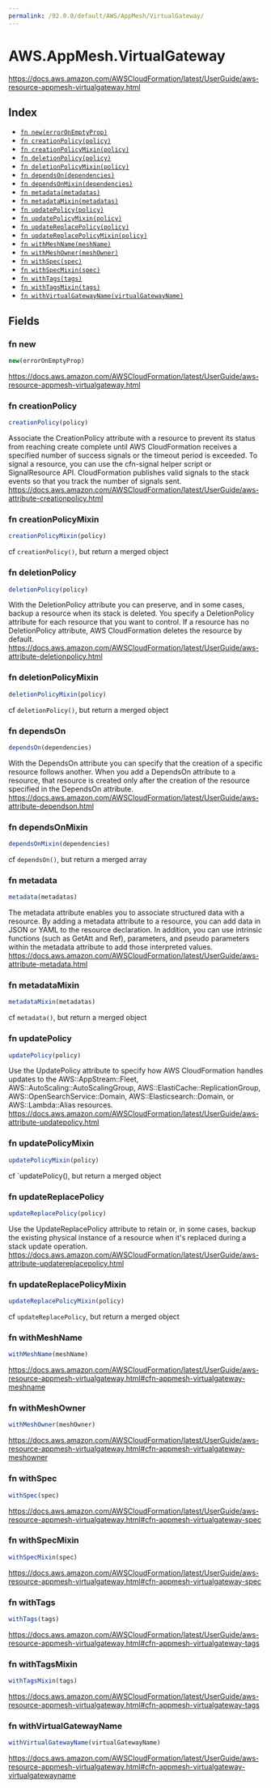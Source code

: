 ```yaml
---
permalink: /92.0.0/default/AWS/AppMesh/VirtualGateway/
---
```


# AWS.AppMesh.VirtualGateway

https://docs.aws.amazon.com/AWSCloudFormation/latest/UserGuide/aws-resource-appmesh-virtualgateway.html

## Index

* [`fn new(errorOnEmptyProp)`](#fn-new)
* [`fn creationPolicy(policy)`](#fn-creationpolicy)
* [`fn creationPolicyMixin(policy)`](#fn-creationpolicymixin)
* [`fn deletionPolicy(policy)`](#fn-deletionpolicy)
* [`fn deletionPolicyMixin(policy)`](#fn-deletionpolicymixin)
* [`fn dependsOn(dependencies)`](#fn-dependson)
* [`fn dependsOnMixin(dependencies)`](#fn-dependsonmixin)
* [`fn metadata(metadatas)`](#fn-metadata)
* [`fn metadataMixin(metadatas)`](#fn-metadatamixin)
* [`fn updatePolicy(policy)`](#fn-updatepolicy)
* [`fn updatePolicyMixin(policy)`](#fn-updatepolicymixin)
* [`fn updateReplacePolicy(policy)`](#fn-updatereplacepolicy)
* [`fn updateReplacePolicyMixin(policy)`](#fn-updatereplacepolicymixin)
* [`fn withMeshName(meshName)`](#fn-withmeshname)
* [`fn withMeshOwner(meshOwner)`](#fn-withmeshowner)
* [`fn withSpec(spec)`](#fn-withspec)
* [`fn withSpecMixin(spec)`](#fn-withspecmixin)
* [`fn withTags(tags)`](#fn-withtags)
* [`fn withTagsMixin(tags)`](#fn-withtagsmixin)
* [`fn withVirtualGatewayName(virtualGatewayName)`](#fn-withvirtualgatewayname)

## Fields

### fn new

```ts
new(errorOnEmptyProp)
```

https://docs.aws.amazon.com/AWSCloudFormation/latest/UserGuide/aws-resource-appmesh-virtualgateway.html

### fn creationPolicy

```ts
creationPolicy(policy)
```

Associate the CreationPolicy attribute with a resource to prevent its status from reaching create complete until AWS CloudFormation receives a specified number of success signals or the timeout period is exceeded. To signal a resource, you can use the cfn-signal helper script or SignalResource API. CloudFormation publishes valid signals to the stack events so that you track the number of signals sent. 
https://docs.aws.amazon.com/AWSCloudFormation/latest/UserGuide/aws-attribute-creationpolicy.html

### fn creationPolicyMixin

```ts
creationPolicyMixin(policy)
```

cf `creationPolicy()`, but return a merged object

### fn deletionPolicy

```ts
deletionPolicy(policy)
```

With the DeletionPolicy attribute you can preserve, and in some cases, backup a resource when its stack is deleted. You specify a DeletionPolicy attribute for each resource that you want to control. If a resource has no DeletionPolicy attribute, AWS CloudFormation deletes the resource by default. 
https://docs.aws.amazon.com/AWSCloudFormation/latest/UserGuide/aws-attribute-deletionpolicy.html

### fn deletionPolicyMixin

```ts
deletionPolicyMixin(policy)
```

cf `deletionPolicy()`, but return a merged object

### fn dependsOn

```ts
dependsOn(dependencies)
```

With the DependsOn attribute you can specify that the creation of a specific resource follows another. When you add a DependsOn attribute to a resource, that resource is created only after the creation of the resource specified in the DependsOn attribute. 
https://docs.aws.amazon.com/AWSCloudFormation/latest/UserGuide/aws-attribute-dependson.html

### fn dependsOnMixin

```ts
dependsOnMixin(dependencies)
```

cf `dependsOn()`, but return a merged array

### fn metadata

```ts
metadata(metadatas)
```

The metadata attribute enables you to associate structured data with a resource. By adding a metadata attribute to a resource, you can add data in JSON or YAML to the resource declaration. In addition, you can use intrinsic functions (such as GetAtt and Ref), parameters, and pseudo parameters within the metadata attribute to add those interpreted values. 
https://docs.aws.amazon.com/AWSCloudFormation/latest/UserGuide/aws-attribute-metadata.html

### fn metadataMixin

```ts
metadataMixin(metadatas)
```

cf `metadata()`, but return a merged object

### fn updatePolicy

```ts
updatePolicy(policy)
```

Use the UpdatePolicy attribute to specify how AWS CloudFormation handles updates to the AWS::AppStream::Fleet, AWS::AutoScaling::AutoScalingGroup, AWS::ElastiCache::ReplicationGroup, AWS::OpenSearchService::Domain, AWS::Elasticsearch::Domain, or AWS::Lambda::Alias resources. 
https://docs.aws.amazon.com/AWSCloudFormation/latest/UserGuide/aws-attribute-updatepolicy.html

### fn updatePolicyMixin

```ts
updatePolicyMixin(policy)
```

cf `updatePolicy(), but return a merged object

### fn updateReplacePolicy

```ts
updateReplacePolicy(policy)
```

Use the UpdateReplacePolicy attribute to retain or, in some cases, backup the existing physical instance of a resource when it's replaced during a stack update operation. 
https://docs.aws.amazon.com/AWSCloudFormation/latest/UserGuide/aws-attribute-updatereplacepolicy.html

### fn updateReplacePolicyMixin

```ts
updateReplacePolicyMixin(policy)
```

cf `updateReplacePolicy`, but return a merged object

### fn withMeshName

```ts
withMeshName(meshName)
```

https://docs.aws.amazon.com/AWSCloudFormation/latest/UserGuide/aws-resource-appmesh-virtualgateway.html#cfn-appmesh-virtualgateway-meshname

### fn withMeshOwner

```ts
withMeshOwner(meshOwner)
```

https://docs.aws.amazon.com/AWSCloudFormation/latest/UserGuide/aws-resource-appmesh-virtualgateway.html#cfn-appmesh-virtualgateway-meshowner

### fn withSpec

```ts
withSpec(spec)
```

https://docs.aws.amazon.com/AWSCloudFormation/latest/UserGuide/aws-resource-appmesh-virtualgateway.html#cfn-appmesh-virtualgateway-spec

### fn withSpecMixin

```ts
withSpecMixin(spec)
```

https://docs.aws.amazon.com/AWSCloudFormation/latest/UserGuide/aws-resource-appmesh-virtualgateway.html#cfn-appmesh-virtualgateway-spec

### fn withTags

```ts
withTags(tags)
```

https://docs.aws.amazon.com/AWSCloudFormation/latest/UserGuide/aws-resource-appmesh-virtualgateway.html#cfn-appmesh-virtualgateway-tags

### fn withTagsMixin

```ts
withTagsMixin(tags)
```

https://docs.aws.amazon.com/AWSCloudFormation/latest/UserGuide/aws-resource-appmesh-virtualgateway.html#cfn-appmesh-virtualgateway-tags

### fn withVirtualGatewayName

```ts
withVirtualGatewayName(virtualGatewayName)
```

https://docs.aws.amazon.com/AWSCloudFormation/latest/UserGuide/aws-resource-appmesh-virtualgateway.html#cfn-appmesh-virtualgateway-virtualgatewayname